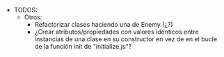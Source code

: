 - TODOS:
    - Otros:
        - Refactorizar clases haciendo una de Enemy (¿?)
        - ¿Crear atributos/propiedades con valores idénticos entre instancias de una clase en su constructor en vez de en el bucle de la función init de "initialize.js"?